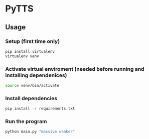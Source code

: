 # PyTTS

## Usage

### Setup (first time only)
```sh
pip install virtualenv
virtualenv venv
```
### Activate virtual enviroment (needed before running and installing dependenices)
```sh
source venv/bin/activate
```
### Install dependencies
```sh
pip install -r requirements.txt
```
### Run the program
```sh
python main.py "massive wanker"
```
